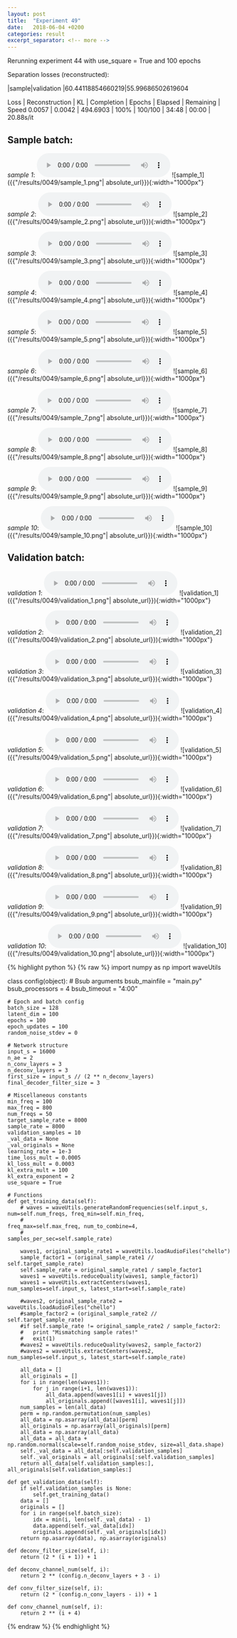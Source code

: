 ```yaml
---
layout: post
title:  "Experiment 49"
date:   2018-06-04 +0200
categories: result
excerpt_separator: <!-- more -->
---
```

Rerunning experiment 44 with use_square = True and 100 epochs

Separation losses (reconstructed):

|sample|validation
|60.44118854660219|55.99686502619604

Loss | Reconstruction | KL | Completion | Epochs | Elapsed | Remaining | Speed
0.0057 | 0.0042 | 494.6903 | 100% | 100/100 | 34:48 | 00:00 | 20.88s/it<!-- more -->

## **Sample batch**:
_sample 1_:
<audio src="/ResultsOverview/results/0049/sample_1.wav" controls preload></audio>
![sample_1]({{"/results/0049/sample_1.png"| absolute_url}}){:width="1000px"}

_sample 2_:
<audio src="/ResultsOverview/results/0049/sample_2.wav" controls preload></audio>
![sample_2]({{"/results/0049/sample_2.png"| absolute_url}}){:width="1000px"}

_sample 3_:
<audio src="/ResultsOverview/results/0049/sample_3.wav" controls preload></audio>
![sample_3]({{"/results/0049/sample_3.png"| absolute_url}}){:width="1000px"}

_sample 4_:
<audio src="/ResultsOverview/results/0049/sample_4.wav" controls preload></audio>
![sample_4]({{"/results/0049/sample_4.png"| absolute_url}}){:width="1000px"}

_sample 5_:
<audio src="/ResultsOverview/results/0049/sample_5.wav" controls preload></audio>
![sample_5]({{"/results/0049/sample_5.png"| absolute_url}}){:width="1000px"}

_sample 6_:
<audio src="/ResultsOverview/results/0049/sample_6.wav" controls preload></audio>
![sample_6]({{"/results/0049/sample_6.png"| absolute_url}}){:width="1000px"}

_sample 7_:
<audio src="/ResultsOverview/results/0049/sample_7.wav" controls preload></audio>
![sample_7]({{"/results/0049/sample_7.png"| absolute_url}}){:width="1000px"}

_sample 8_:
<audio src="/ResultsOverview/results/0049/sample_8.wav" controls preload></audio>
![sample_8]({{"/results/0049/sample_8.png"| absolute_url}}){:width="1000px"}

_sample 9_:
<audio src="/ResultsOverview/results/0049/sample_9.wav" controls preload></audio>
![sample_9]({{"/results/0049/sample_9.png"| absolute_url}}){:width="1000px"}

_sample 10_:
<audio src="/ResultsOverview/results/0049/sample_10.wav" controls preload></audio>
![sample_10]({{"/results/0049/sample_10.png"| absolute_url}}){:width="1000px"}

## **Validation batch**:
_validation 1_:
<audio src="/ResultsOverview/results/0049/validation_1.wav" controls preload></audio>
![validation_1]({{"/results/0049/validation_1.png"| absolute_url}}){:width="1000px"}

_validation 2_:
<audio src="/ResultsOverview/results/0049/validation_2.wav" controls preload></audio>
![validation_2]({{"/results/0049/validation_2.png"| absolute_url}}){:width="1000px"}

_validation 3_:
<audio src="/ResultsOverview/results/0049/validation_3.wav" controls preload></audio>
![validation_3]({{"/results/0049/validation_3.png"| absolute_url}}){:width="1000px"}

_validation 4_:
<audio src="/ResultsOverview/results/0049/validation_4.wav" controls preload></audio>
![validation_4]({{"/results/0049/validation_4.png"| absolute_url}}){:width="1000px"}

_validation 5_:
<audio src="/ResultsOverview/results/0049/validation_5.wav" controls preload></audio>
![validation_5]({{"/results/0049/validation_5.png"| absolute_url}}){:width="1000px"}

_validation 6_:
<audio src="/ResultsOverview/results/0049/validation_6.wav" controls preload></audio>
![validation_6]({{"/results/0049/validation_6.png"| absolute_url}}){:width="1000px"}

_validation 7_:
<audio src="/ResultsOverview/results/0049/validation_7.wav" controls preload></audio>
![validation_7]({{"/results/0049/validation_7.png"| absolute_url}}){:width="1000px"}

_validation 8_:
<audio src="/ResultsOverview/results/0049/validation_8.wav" controls preload></audio>
![validation_8]({{"/results/0049/validation_8.png"| absolute_url}}){:width="1000px"}

_validation 9_:
<audio src="/ResultsOverview/results/0049/validation_9.wav" controls preload></audio>
![validation_9]({{"/results/0049/validation_9.png"| absolute_url}}){:width="1000px"}

_validation 10_:
<audio src="/ResultsOverview/results/0049/validation_10.wav" controls preload></audio>
![validation_10]({{"/results/0049/validation_10.png"| absolute_url}}){:width="1000px"}


{% highlight python %}
{% raw %}
import numpy as np
import waveUtils


class config(object):
	# Bsub arguments
	bsub_mainfile = "main.py"
	bsub_processors = 4
	bsub_timeout = "4:00"

	# Epoch and batch config
	batch_size = 128
	latent_dim = 100
	epochs = 100
	epoch_updates = 100
	random_noise_stdev = 0

	# Network structure
	input_s = 16000
	n_ae = 2
	n_conv_layers = 3
	n_deconv_layers = 3
	first_size = input_s // (2 ** n_deconv_layers)
	final_decoder_filter_size = 3

	# Miscellaneous constants
	min_freq = 100
	max_freq = 800
	num_freqs = 50
	target_sample_rate = 8000
	sample_rate = 8000
	validation_samples = 10
	_val_data = None
	_val_originals = None
	learning_rate = 1e-3
	time_loss_mult = 0.0005
	kl_loss_mult = 0.0003
	kl_extra_mult = 100
	kl_extra_exponent = 2
	use_square = True

	# Functions
	def get_training_data(self):
		# waves = waveUtils.generateRandomFrequencies(self.input_s, num=self.num_freqs, freq_min=self.min_freq,
		#                                            freq_max=self.max_freq, num_to_combine=4,
		#                                            samples_per_sec=self.sample_rate)

		waves1, original_sample_rate1 = waveUtils.loadAudioFiles("chello")
		sample_factor1 = (original_sample_rate1 // self.target_sample_rate)
		self.sample_rate = original_sample_rate1 / sample_factor1
		waves1 = waveUtils.reduceQuality(waves1, sample_factor1)
		waves1 = waveUtils.extractCenters(waves1, num_samples=self.input_s, latest_start=self.sample_rate)

		#waves2, original_sample_rate2 = waveUtils.loadAudioFiles("chello")
		#sample_factor2 = (original_sample_rate2 // self.target_sample_rate)
		#if self.sample_rate != original_sample_rate2 / sample_factor2:
		#	print "Mismatching sample rates!"
		#	exit(1)
		#waves2 = waveUtils.reduceQuality(waves2, sample_factor2)
		#waves2 = waveUtils.extractCenters(waves2, num_samples=self.input_s, latest_start=self.sample_rate)

		all_data = []
		all_originals = []
		for i in range(len(waves1)):
			for j in range(i+1, len(waves1)):
				all_data.append(waves1[i] + waves1[j])
				all_originals.append([waves1[i], waves1[j]])
		num_samples = len(all_data)
		perm = np.random.permutation(num_samples)
		all_data = np.asarray(all_data)[perm]
		all_originals = np.asarray(all_originals)[perm]
		all_data = np.asarray(all_data)
		all_data = all_data + np.random.normal(scale=self.random_noise_stdev, size=all_data.shape)
		self._val_data = all_data[:self.validation_samples]
		self._val_originals = all_originals[:self.validation_samples]
		return all_data[self.validation_samples:], all_originals[self.validation_samples:]

	def get_validation_data(self):
		if self.validation_samples is None:
			self.get_training_data()
		data = []
		originals = []
		for i in range(self.batch_size):
			idx = min(i, len(self._val_data) - 1)
			data.append(self._val_data[idx])
			originals.append(self._val_originals[idx])
		return np.asarray(data), np.asarray(originals)

	def deconv_filter_size(self, i):
		return (2 * (i + 1)) + 1

	def deconv_channel_num(self, i):
		return 2 ** (config.n_deconv_layers + 3 - i)

	def conv_filter_size(self, i):
		return (2 * (config.n_conv_layers - i)) + 1

	def conv_channel_num(self, i):
		return 2 ** (i + 4)

{% endraw %}
{% endhighlight %}
